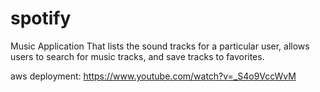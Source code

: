 # spotify
Music Application That lists the sound tracks for a particular user, allows users to search for music tracks, and save tracks to favorites.


aws deployment: https://www.youtube.com/watch?v=_S4o9VccWvM